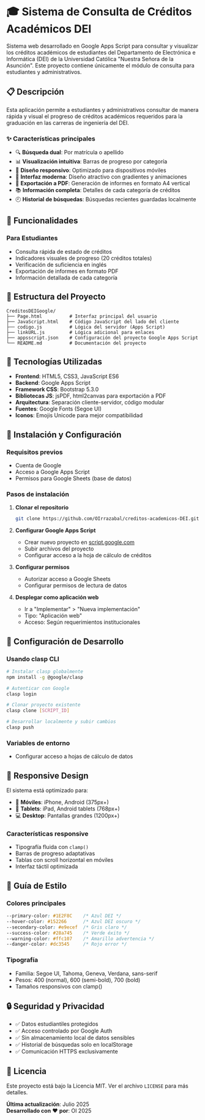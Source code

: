 
# 🎓 Sistema de Consulta de Créditos Académicos DEI

Sistema web desarrollado en Google Apps Script para consultar y visualizar los créditos académicos de estudiantes del Departamento de Electrónica e Informática (DEI) de la Universidad Católica "Nuestra Señora de la Asunción". Este proyecto contiene únicamente el módulo de consulta para estudiantes y administrativos.

## 📋 Descripción

Esta aplicación permite a estudiantes y administrativos consultar de manera rápida y visual el progreso de créditos académicos requeridos para la graduación en las carreras de ingeniería del DEI.

### ✨ Características principales

- 🔍 **Búsqueda dual**: Por matrícula o apellido
- 📊 **Visualización intuitiva**: Barras de progreso por categoría
- 📱 **Diseño responsivo**: Optimizado para dispositivos móviles
- 🎨 **Interfaz moderna**: Diseño atractivo con gradientes y animaciones
 - 📝 **Exportación a PDF**: Generación de informes en formato A4 vertical
 - 📚 **Información completa**: Detalles de cada categoría de créditos
 - 🕘 **Historial de búsquedas**: Búsquedas recientes guardadas localmente

## 🎯 Funcionalidades

### Para Estudiantes
- Consulta rápida de estado de créditos
- Indicadores visuales de progreso (20 créditos totales)
- Verificación de suficiencia en inglés
- Exportación de informes en formato PDF
- Información detallada de cada categoría
 

## 📂 Estructura del Proyecto

```
CreditosDEIGoogle/
├── Page.html          # Interfaz principal del usuario
├── JavaScript.html    # Código JavaScript del lado del cliente
├── codigo.js          # Lógica del servidor (Apps Script)
├── linkURL.js         # Lógica adicional para enlaces
├── appsscript.json    # Configuración del proyecto Google Apps Script
└── README.md          # Documentación del proyecto
```

## 🎨 Tecnologías Utilizadas

- **Frontend**: HTML5, CSS3, JavaScript ES6
- **Backend**: Google Apps Script
- **Framework CSS**: Bootstrap 5.3.0
- **Bibliotecas JS**: jsPDF, html2canvas para exportación a PDF
- **Arquitectura**: Separación cliente-servidor, código modular
- **Fuentes**: Google Fonts (Segoe UI)
- **Iconos**: Emojis Unicode para mejor compatibilidad

## 🚀 Instalación y Configuración

### Requisitos previos
- Cuenta de Google
- Acceso a Google Apps Script
- Permisos para Google Sheets (base de datos)

### Pasos de instalación

1. **Clonar el repositorio**
   ```bash
   git clone https://github.com/OIrrazabal/creditos-academicos-DEI.git
   ```

2. **Configurar Google Apps Script**
   - Crear nuevo proyecto en [script.google.com](https://script.google.com)
   - Subir archivos del proyecto
   - Configurar acceso a la hoja de cálculo de créditos

3. **Configurar permisos**
   - Autorizar acceso a Google Sheets
   - Configurar permisos de lectura de datos

4. **Desplegar como aplicación web**
   - Ir a "Implementar" > "Nueva implementación"
   - Tipo: "Aplicación web"
   - Acceso: Según requerimientos institucionales

## 🔧 Configuración de Desarrollo

### Usando clasp CLI
```bash
# Instalar clasp globalmente
npm install -g @google/clasp

# Autenticar con Google
clasp login

# Clonar proyecto existente
clasp clone [SCRIPT_ID]

# Desarrollar localmente y subir cambios
clasp push
```

### Variables de entorno
- Configurar acceso a hojas de cálculo de datos
 

## 📱 Responsive Design

El sistema está optimizado para:
- 📱 **Móviles**: iPhone, Android (375px+)
- 📱 **Tablets**: iPad, Android tablets (768px+)
- 💻 **Desktop**: Pantallas grandes (1200px+)

### Características responsive
- Tipografía fluida con `clamp()`
- Barras de progreso adaptativas
- Tablas con scroll horizontal en móviles
- Interfaz táctil optimizada

## 🎨 Guía de Estilo

### Colores principales
```css
--primary-color: #1E2F8C    /* Azul DEI */
--hover-color: #152266      /* Azul DEI oscuro */
--secondary-color: #e9ecef  /* Gris claro */
--success-color: #28a745    /* Verde éxito */
--warning-color: #ffc107    /* Amarillo advertencia */
--danger-color: #dc3545     /* Rojo error */
```

### Tipografía
- Familia: Segoe UI, Tahoma, Geneva, Verdana, sans-serif
- Pesos: 400 (normal), 600 (semi-bold), 700 (bold)
- Tamaños responsivos con clamp()

## 🔒 Seguridad y Privacidad

- ✅ Datos estudiantiles protegidos
- ✅ Acceso controlado por Google Auth
- ✅ Sin almacenamiento local de datos sensibles
- ✅ Historial de búsquedas solo en localStorage
- ✅ Comunicación HTTPS exclusivamente


## 📝 Licencia

Este proyecto está bajo la Licencia MIT. Ver el archivo `LICENSE` para más detalles.

**Última actualización**: Julio 2025  
**Desarrollado con** ❤️ **por**: OI 2025
